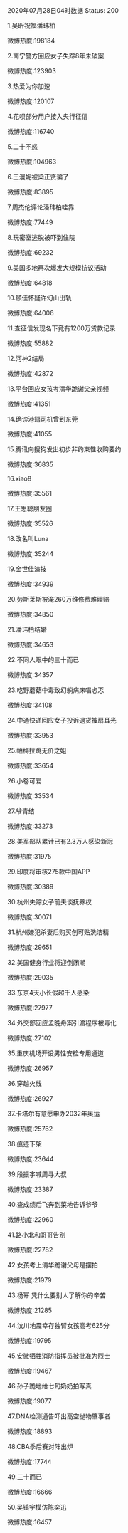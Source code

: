 2020年07月28日04时数据
Status: 200

1.吴昕祝福潘玮柏

微博热度:198184

2.南宁警方回应女子失踪8年未破案

微博热度:123903

3.热爱为你加速

微博热度:120107

4.花呗部分用户接入央行征信

微博热度:116740

5.二十不惑

微博热度:104963

6.王漫妮被梁正贤骗了

微博热度:83895

7.周杰伦评论潘玮柏哇靠

微博热度:77449

8.玩密室逃脱被吓到住院

微博热度:69232

9.美国多地再次爆发大规模抗议活动

微博热度:64818

10.顾佳怀疑许幻山出轨

微博热度:64006

11.查征信发现名下竟有1200万贷款记录

微博热度:55882

12.河神2结局

微博热度:42872

13.平台回应女孩考清华跪谢父亲视频

微博热度:41351

14.确诊港籍司机曾到东莞

微博热度:41055

15.腾讯向搜狗发出初步非约束性收购要约

微博热度:36835

16.xiao8

微博热度:35561

17.王思聪朋友圈

微博热度:35526

18.改名叫Luna

微博热度:35244

19.金世佳演技

微博热度:34939

20.劳斯莱斯被淹260万维修费难理赔

微博热度:34850

21.潘玮柏结婚

微博热度:34653

22.不同人眼中的三十而已

微博热度:34357

23.吃野蘑菇中毒致幻躺病床唱忐忑

微博热度:34108

24.中通快递回应女子投诉退货被扇耳光

微博热度:33953

25.帕梅拉跳无价之姐

微博热度:33654

26.小卷可爱

微博热度:33534

27.爷青结

微博热度:33273

28.美军部队累计已有2.3万人感染新冠

微博热度:31975

29.印度将审核275款中国APP

微博热度:30389

30.杭州失踪女子前夫谈抚养权

微博热度:30071

31.杭州嫌犯杀妻后购买创可贴洗洁精

微博热度:29651

32.美国健身行业将迎倒闭潮

微博热度:29035

33.东京4天小长假超千人感染

微博热度:27977

34.外交部回应孟晚舟案引渡程序被毒化

微博热度:27102

35.重庆机场开设男性安检专用通道

微博热度:26957

36.穿越火线

微博热度:26927

37.卡塔尔有意愿申办2032年奥运

微博热度:25762

38.痕迹下架

微博热度:23644

39.段振宇喊周寻大叔

微博热度:23387

40.查成绩后飞奔到菜地告诉爷爷

微博热度:22960

41.路小北和哥哥告别

微博热度:22782

42.女孩考上清华跪谢父母是摆拍

微博热度:21979

43.杨幂 凭什么要别人了解你的辛苦

微博热度:21285

44.汶川地震幸存独臂女孩高考625分

微博热度:19795

45.安徽牺牲消防指挥员被批准为烈士

微博热度:19467

46.孙子跪地给七旬奶奶拍写真

微博热度:19077

47.DNA检测通告吓出高空抛物肇事者

微博热度:18893

48.CBA季后赛对阵出炉

微博热度:17744

49.三十而已

微博热度:16666

50.吴镇宇模仿陈奕迅

微博热度:16457

